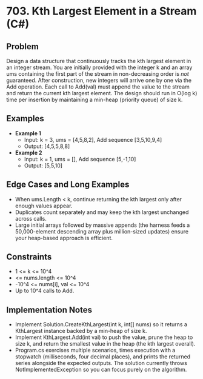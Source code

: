 # 703. Kth Largest Element in a Stream (C#)

## Problem
Design a data structure that continuously tracks the kth largest element in an integer stream. You are initially provided with the integer k and an array 
ums containing the first part of the stream in non-decreasing order is *not* guaranteed. After construction, new integers will arrive one by one via the Add operation. Each call to Add(val) must append the value to the stream and return the current kth largest element. The design should run in O(log k) time per insertion by maintaining a min-heap (priority queue) of size k.

## Examples
- **Example 1**
  - Input: k = 3, 
ums = [4,5,8,2], Add sequence [3,5,10,9,4]
  - Output: [4,5,5,8,8]
- **Example 2**
  - Input: k = 1, 
ums = [], Add sequence [5,-1,10]
  - Output: [5,5,10]

## Edge Cases and Long Examples
- When 
ums.Length < k, continue returning the kth largest only after enough values appear.
- Duplicates count separately and may keep the kth largest unchanged across calls.
- Large initial arrays followed by massive appends (the harness feeds a 50,000-element descending array plus million-sized updates) ensure your heap-based approach is efficient.

## Constraints
- 1 <= k <= 10^4
-   <= nums.length <= 10^4
- -10^4 <= nums[i], val <= 10^4
- Up to 10^4 calls to Add.

## Implementation Notes
- Implement Solution.CreateKthLargest(int k, int[] nums) so it returns a KthLargest instance backed by a min-heap of size k.
- Implement KthLargest.Add(int val) to push the value, prune the heap to size k, and return the smallest value in the heap (the kth largest overall).
- Program.cs exercises multiple scenarios, times execution with a stopwatch (milliseconds, four decimal places), and prints the returned series alongside the expected outputs. The solution currently throws NotImplementedException so you can focus purely on the algorithm.
